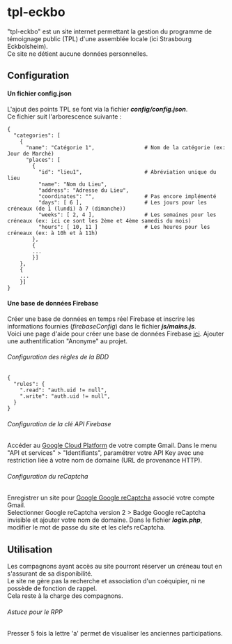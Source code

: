 # tpl-eckbo

"tpl-eckbo" est un site internet permettant la gestion du programme de témoignage public (TPL) d'une assemblée locale (ici Strasbourg Eckbolsheim).  
Ce site ne détient aucune données personnelles.

## Configuration
#### Un fichier config.json  

L'ajout des points TPL se font via la fichier *__config/config.json__*.  
Ce fichier suit l'arborescence suivante :  

```
{
  "categories": [
    {
      "name": "Catégorie 1",                # Nom de la catégorie (ex: Jour de Marché)
      "places": [
        {
          "id": "lieu1",                    # Abréviation unique du lieu
          "name": "Nom du Lieu",
          "address": "Adresse du Lieu",
          "coordinates": "",                # Pas encore implémenté
          "days": [ 6 ],                    # Les jours pour les créneaux (de 1 (lundi) à 7 (dimanche))
          "weeks": [ 2, 4 ],                # Les semaines pour les créneaux (ex: ici ce sont les 2ème et 4ème samedis du mois)
          "hours": [ 10, 11 ]               # Les heures pour les créneaux (ex: à 10h et à 11h)
        },
        {
        ...
        }]
    },
    {
    ...
    }]
}
```

#### Une base de données Firebase

Créer une base de données en temps réel Firebase et inscrire les informations fournies (*firebaseConfig*) dans le fichier *__js/mains.js__*.  
Voici une page d'aide pour créer une base de données Firebase [ici](https://firebase.google.com/docs/database/web/start#create_a_database).
Ajouter une authentification "Anonyme" au projet.

###### Configuration des règles de la BDD

```
{
  "rules": {
    ".read": "auth.uid != null",
    ".write": "auth.uid != null",
  }
}
```

###### Configuration de la clé API Firebase

Accéder au [Google Cloud Platform](https://console.cloud.google.com) de votre compte Gmail. Dans le menu "API et services" > "Identifiants", 
paramétrer votre API Key avec une restriction liée à votre nom de domaine (URL de provenance HTTP).

###### Configuration du reCaptcha

Enregistrer un site pour [Google Google reCaptcha](https://www.google.com/recaptcha/admin/create) associé votre compte Gmail.  
Selectionner Google reCaptcha version 2 > Badge Google reCaptcha invisible et ajouter votre nom de domaine.
Dans le fichier *__login.php__*, modifier le mot de passe du site et les clefs reCaptcha.

## Utilisation

Les compagnons ayant accès au site pourront réserver un créneau tout en s'assurant de sa disponibilité.  
Le site ne gère pas la recherche et association d'un coéquipier, ni ne possède de fonction de rappel.  
Cela reste à la charge des compagnons.

###### Astuce pour le RPP

Presser 5 fois la lettre 'a' permet de visualiser les anciennes participations.
